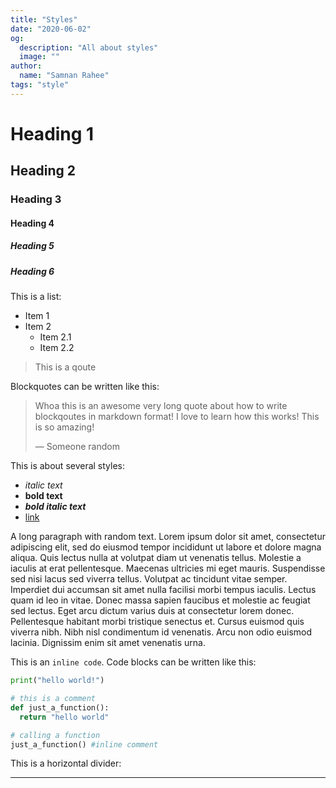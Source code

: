 ```yaml
---
title: "Styles"
date: "2020-06-02"
og:
  description: "All about styles"
  image: ""
author:
  name: "Samnan Rahee"
tags: "style"
---
```


# Heading 1

## Heading 2

### Heading 3

#### Heading 4

##### Heading 5

##### Heading 6

This is a list:

- Item 1
- Item 2
  - Item 2.1
  - Item 2.2

> This is a qoute

Blockquotes can be written like this:
> Whoa this is an awesome very long quote about how
> to write blockqoutes in markdown format! I love to
> learn how this works! This is so amazing!
>
> — Someone random

This is about several styles:

- _italic text_
- **bold text**
- _**bold italic text**_
- [link](https://example.com)

A long paragraph with random text. Lorem ipsum dolor sit amet, consectetur adipiscing elit, sed do eiusmod tempor incididunt ut labore et dolore magna aliqua. Quis lectus nulla at volutpat diam ut venenatis tellus. Molestie a iaculis at erat pellentesque. Maecenas ultricies mi eget mauris. Suspendisse sed nisi lacus sed viverra tellus. Volutpat ac tincidunt vitae semper. Imperdiet dui accumsan sit amet nulla facilisi morbi tempus iaculis. Lectus quam id leo in vitae. Donec massa sapien faucibus et molestie ac feugiat sed lectus. Eget arcu dictum varius duis at consectetur lorem donec. Pellentesque habitant morbi tristique senectus et. Cursus euismod quis viverra nibh. Nibh nisl condimentum id venenatis. Arcu non odio euismod lacinia. Dignissim enim sit amet venenatis urna.

This is an `inline code`. Code blocks can be written like this:

```py
print("hello world!")

# this is a comment
def just_a_function():
  return "hello world"

# calling a function
just_a_function() #inline comment
```

This is a horizontal divider:

---
